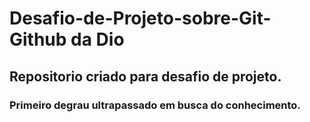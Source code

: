 # Desafio-de-Projeto-sobre-Git-Github da Dio
 ## Repositorio criado para desafio de projeto.
### Primeiro degrau ultrapassado  em busca do conhecimento.
